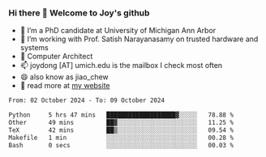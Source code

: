 ### Hi there 👋 Welcome to Joy's github

- 🔭 I’m a PhD candidate at University of Michigan Ann Arbor
- 🌱 I’m working with Prof. Satish Narayanasamy on trusted hardware and systems
- 👯 Computer Architect
- 📫 joydong [AT] umich.edu is the mailbox I check most often
- 😄 also know as jiao_chew
- 💬 read more at [my website](https://joydddd.github.io/)
<!--START_SECTION:waka-->

```txt
From: 02 October 2024 - To: 09 October 2024

Python     5 hrs 47 mins   ███████████████████▓░░░░░   78.88 %
Other      49 mins         ██▓░░░░░░░░░░░░░░░░░░░░░░   11.25 %
TeX        42 mins         ██▒░░░░░░░░░░░░░░░░░░░░░░   09.54 %
Makefile   1 min           ░░░░░░░░░░░░░░░░░░░░░░░░░   00.28 %
Bash       0 secs          ░░░░░░░░░░░░░░░░░░░░░░░░░   00.03 %
```

<!--END_SECTION:waka-->
